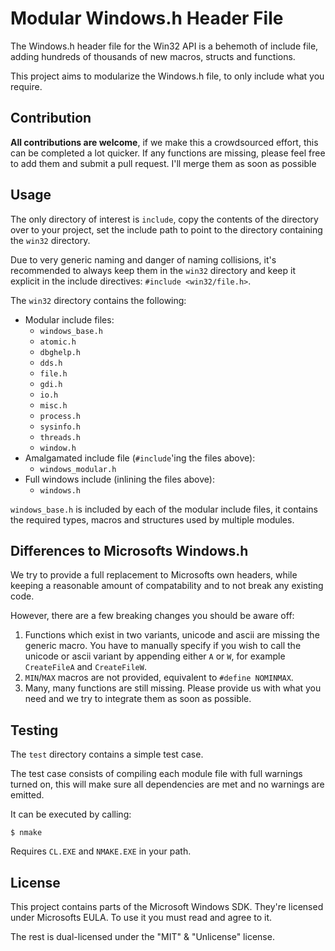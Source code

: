 # Modular Windows.h Header File

The Windows.h header file for the Win32 API is a behemoth of include file,
adding hundreds of thousands of new macros, structs and functions.

This project aims to modularize the Windows.h file, to only include what you
require.


## Contribution

**All contributions are welcome**, if we make this a crowdsourced effort, this
can be completed a lot quicker. If any functions are missing, please feel free
to add them and submit a pull request. I'll merge them as soon as possible


## Usage

The only directory of interest is `include`, copy the contents of the directory
over to your project, set the include path to point to the directory containing
the `win32` directory.

Due to very generic naming and danger of naming collisions, it's recommended
to always keep them in the `win32` directory and keep it explicit in the include
directives: `#include <win32/file.h>`.


The `win32` directory contains the following:

- Modular include files:
	- `windows_base.h`
	- `atomic.h`
	- `dbghelp.h`
	- `dds.h`
	- `file.h`
	- `gdi.h`
	- `io.h`
	- `misc.h`
	- `process.h`
	- `sysinfo.h`
	- `threads.h`
	- `window.h`
- Amalgamated include file (`#include`'ing the files above):
	- `windows_modular.h`
- Full windows include (inlining the files above):
	- `windows.h`

`windows_base.h` is included by each of the modular include files, it contains
the required types, macros and structures used by multiple modules.


## Differences to Microsofts Windows.h

We try to provide a full replacement to Microsofts own headers, while keeping
a reasonable amount of compatability and to not break any existing code.

However, there are a few breaking changes you should be aware off:

1. Functions which exist in two variants, unicode and ascii are missing the generic macro.
You have to manually specify if you wish to call the unicode or ascii variant by appending
either `A` or `W`, for example `CreateFileA` and `CreateFileW`.
2. `MIN`/`MAX` macros are not provided, equivalent to `#define NOMINMAX`.
3. Many, many functions are still missing. Please provide us with what you need and
we try to integrate them as soon as possible.


## Testing

The `test` directory contains a simple test case.

The test case consists of compiling each module file with full warnings turned
on, this will make sure all dependencies are met and no warnings are emitted.

It can be executed by calling:

```
$ nmake
```

Requires `CL.EXE` and `NMAKE.EXE` in your path.


## License

This project contains parts of the Microsoft Windows SDK.
They're licensed under Microsofts EULA. To use it you must read and agree to it.

The rest is dual-licensed under the "MIT" & "Unlicense" license.

